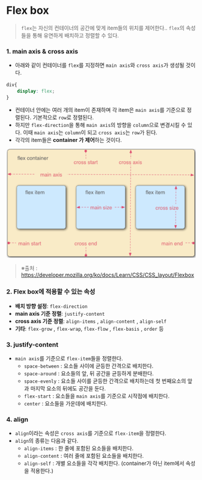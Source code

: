 # Flex box

> `flex`는 자신의 컨테이너의 공간에 맞게 item들의 위치를 제어한다.. `flex`의 속성들을 통해 유연하게 배치하고 정렬할 수 있다.



### 1. main axis & cross axis

- 아래와 같이 컨테이너를 `flex`를 지정하면 `main axis`와 `cross axis`가 생성될 것이다.

```css
div{
    display: flex;
}
```

- 컨테이너 안에는 여러 개의 item이 존재하며 각 item은 `main axis`를 기준으로 정렬된다. 기본적으로 `row`로 정렬된다.
- 하지만 `flex-direction`을 통해 `main axis`의 방향을 `column`으로 변경시킬 수 있다. 이때 `main axis`는 `column`이 되고 `cross axis`는 `row`가 된다.
- 각각의 item들은 **container 가 제어**하는 것이다.

![image-20210203101634293](image-20210203101634293.png)

> ※출처 : https://developer.mozilla.org/ko/docs/Learn/CSS/CSS_layout/Flexbox



### 2. Flex box에 적용할 수 있는 속성

- **배치 방향 설정**: `flex-direction`
- **main axis 기준 정렬**: `justify-content` 
- **cross axis 기준 정렬**: `align-items` , `align-content` , `align-self`
- **기타**: `flex-grow` , `flex-wrap`, `flex-flow` , `flex-basis` , `order` 등



### 3. justify-content

- `main axis`를 기준으로 `flex-item`들을 정렬한다.
  - `space-between` : 요소들 사이에 균등한 간격으로 배치한다.
  - `space-around` : 요소들의 앞, 뒤 공간을 균등하게 분배한다.
  - `space-evenly` : 요소들 사이를 균등한 간격으로 배치하는데 첫 번째요소의 앞과 마지막 요소의 뒤에도 공간을 둔다.
  - `flex-start` : 요소들을 `main axis`를 기준으로 시작점에 배치한다.
  - `center` : 요소들을 가운데에 배치한다.

### 4. align

- `align`이라는 속성은 `cross axis`를 기준으로 `flex-item`을 정렬한다.
- `align`의 종류는 다음과 같다.
  - `align-items` : 한 줄에 포함된 요소들을 배치한다.
  - `align-content` : 여러 줄에 포함된 요소들을 배치한다.
  - `align-self` : 개별 요소들을 각각 배치한다. (container가 아닌 item에서 속성을 적용한다.)
